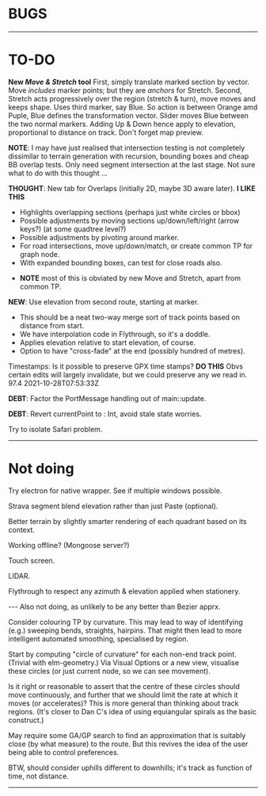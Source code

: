 
# BUGS

---

# TO-DO

**New _Move & Stretch_ tool**
First, simply translate marked section by vector.
Move _includes_ marker points; but they are _anchors_ for Stretch.
Second, Stretch acts progressively over the region (stretch & turn), move moves and keeps shape.
Uses third marker, say Blue. So action is between Orange amd Puple,
Blue defines the transformation vector.
Slider moves Blue between the two normal markers.
Adding Up & Down hence apply to elevation, proportional to distance on track.
Don't forget map preview.

**NOTE**: I may have just realised that intersection testing is not completely dissimilar to
terrain generation with recursion, bounding boxes and cheap BB overlap tests.
Only need segment intersection at the last stage. Not sure what to do with this thought ...

**THOUGHT**: New tab for Overlaps (initially 2D, maybe 3D aware later). **I LIKE THIS**
- Highlights overlapping sections (perhaps just white circles or bbox)
- Possible adjustments by moving sections up/down/left/right (arrow keys?) (at some quadtree level?)
- Possible adjustments by pivoting around marker.
- For road intersections, move up/down/match, or create common TP for graph node.
- With expanded bounding boxes, can test for close roads also.
+ **NOTE** most of this is obviated by new Move and Stretch, apart from common TP.

**NEW**: Use elevation from second route, starting at marker.
- This should be a neat two-way merge sort of track points based on distance from start.
- We have interpolation code in Flythrough, so it's a doddle.
- Applies elevation relative to start elevation, of course.
- Option to have "cross-fade" at the end (possibly hundred of metres).

Timestamps: Is it possible to preserve GPX time stamps? **DO THIS**
Obvs certain edits will largely invalidate, but we could preserve any we read in.
<trkpt lat="51.6159740" lon="-0.3014110">
<ele>97.4</ele>
<time>2021-10-28T07:53:33Z</time>


**DEBT**: Factor the PortMessage handling out of main::update.

**DEBT**: Revert currentPoint to : Int, avoid stale state worries.

Try to isolate Safari problem.

---

# Not doing

Try electron for native wrapper. See if multiple windows possible.

Strava segment blend elevation rather than just Paste (optional).

Better terrain by slightly smarter rendering of each quadrant based on its context.

Working offline? (Mongoose server?)

Touch screen.

LIDAR.

Flythrough to respect any azimuth & elevation applied when stationery.

--- Also not doing, as unlikely to be any better than Bezier apprx.

Consider colouring TP by curvature.
This may lead to way of identifying (e.g.) sweeping bends, straights, hairpins.
That might then lead to more intelligent automated smoothing, specialised by region.

Start by computing "circle of curvature" for each non-end track point. (Trivial with elm-geometry.)
Via Visual Options or a new view, visualise these circles (or just current node, so we can see movement).

Is it right or reasonable to assert that the centre of these circles should move continuously,
and further that we should limit the rate at which it moves (or accelerates)?
This is more general than thinking about track regions.
(It's closer to Dan C's idea of using equiangular spirals as the basic construct.)

May require some GA/GP search to find an approximation that is suitably close (by what measure) to the route.
But this revives the idea of the user being able to control preferences.

BTW, should consider uphills different to downhills; it's track as function of time, not distance.

---

